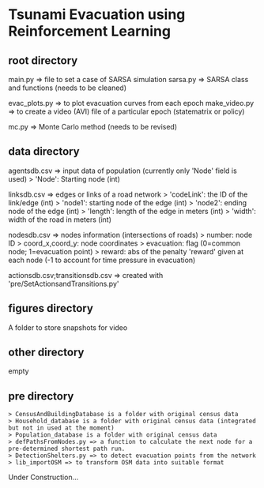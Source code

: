 # Tsunami Evacuation using Reinforcement Learning

root directory
--------------
main.py => file to set a case of SARSA simulation
sarsa.py => SARSA class and functions (needs to be cleaned)

evac_plots.py => to plot evacuation curves from each epoch
make_video.py => to create a video (AVI) file of a particular epoch (statematrix or policy)

mc.py => Monte Carlo method (needs to be revised)

data directory
--------------
agentsdb.csv => input data of population (currently only 'Node' field is used)
    > 'Node': Starting node (int)

linksdb.csv => edges or links of a road network
    > 'codeLink': the ID of the link/edge (int)
    > 'node1': starting node of the edge (int)
    > 'node2': ending node of the edge (int)
    > 'length': length of the edge in meters (int)
    > 'width': width of the road in meters (int)

nodesdb.csv => nodes information (intersections of roads)
    > number: node ID
    > coord_x,coord_y: node coordinates
    > evacuation: flag (0=common node; 1=evacuation point)
    > reward: abs of the penalty 'reward' given at each node (-1 to account for time pressure in evacuation)
    
actionsdb.csv;transitionsdb.csv => created with 'pre/SetActionsandTransitions.py'

figures directory
-----------------
A folder to store snapshots for video

other directory
---------------
empty

pre directory
-------------
    > CensusAndBuildingDatabase is a folder with original census data
    > Household_database is a folder with original census data (integrated but not in used at the moment)
    > Population_database is a folder with original census data
    > defPathsFromNodes.py => a function to calculate the next node for a pre-determined shortest path run.
    > DetectionShelters.py => to detect evacuation points from the network
    > lib_importOSM => to transform OSM data into suitable format

Under Construction...

